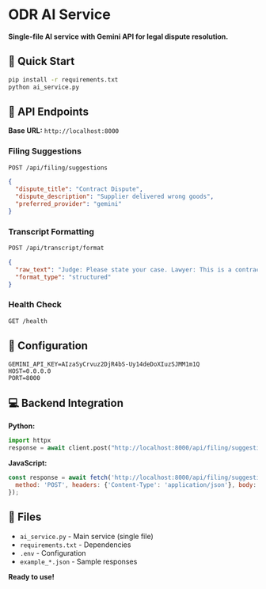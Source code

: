 # ODR AI Service

**Single-file AI service with Gemini API for legal dispute resolution.**

## 🚀 Quick Start

```bash
pip install -r requirements.txt
python ai_service.py
```

## 📡 API Endpoints

**Base URL:** `http://localhost:8000`

### Filing Suggestions
```bash
POST /api/filing/suggestions
```
```json
{
  "dispute_title": "Contract Dispute",
  "dispute_description": "Supplier delivered wrong goods",
  "preferred_provider": "gemini"
}
```

### Transcript Formatting
```bash
POST /api/transcript/format
```
```json
{
  "raw_text": "Judge: Please state your case. Lawyer: This is a contract dispute.",
  "format_type": "structured"
}
```

### Health Check
```bash
GET /health
```

## 🔧 Configuration

```env
GEMINI_API_KEY=AIzaSyCrvuz2DjR4bS-Uy14deDoXIuzSJMM1m1Q
HOST=0.0.0.0
PORT=8000
```

## 💻 Backend Integration

**Python:**
```python
import httpx
response = await client.post("http://localhost:8000/api/filing/suggestions", json=data)
```

**JavaScript:**
```javascript
const response = await fetch('http://localhost:8000/api/filing/suggestions', {
  method: 'POST', headers: {'Content-Type': 'application/json'}, body: JSON.stringify(data)
});
```

## 📁 Files

- `ai_service.py` - Main service (single file)
- `requirements.txt` - Dependencies  
- `.env` - Configuration
- `example_*.json` - Sample responses

**Ready to use!**
